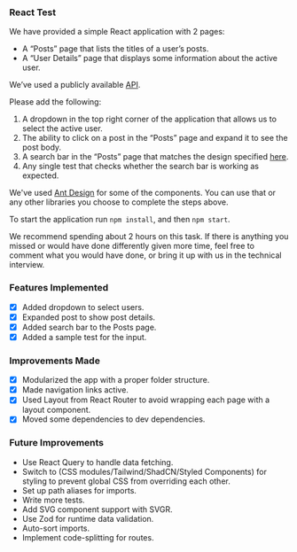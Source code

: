 ### React Test

We have provided a simple React application with 2 pages:

<ul>
<li>A “Posts” page that lists the titles of a user’s posts.</li>
<li>A “User Details” page that displays some information about the active user.</li>
</ul>

We’ve used a publicly available [API](https://jsonplaceholder.typicode.com/).

Please add the following:

1. A dropdown in the top right corner of the application that allows us to select the active user.</li>
2. The ability to click on a post in the “Posts” page and expand it to see the post body.</li>
3. A search bar in the “Posts” page that matches the design specified [here](https://www.figma.com/design/4Lhm0Oj7EXsKzXvp7OIDEB/search-bar?node-id=0-1&t=GjAOQlc4I8XLUAQf-1).</li>
4. Any single test that checks whether the search bar is working as expected.</li>

We've used [Ant Design](https://ant.design/) for some of the components. You can use that or any other libraries you choose to complete the steps above.

To start the application run <code>npm install</code>, and then <code>npm start</code>.

We recommend spending about 2 hours on this task. If there is anything you missed or would have done differently given more time, feel free to comment what you would have done, or bring it up with us in the technical interview.

### Features Implemented

- [x] Added dropdown to select users.
- [x] Expanded post to show post details.
- [x] Added search bar to the Posts page.
- [x] Added a sample test for the input.

### Improvements Made

- [x] Modularized the app with a proper folder structure.
- [x] Made navigation links active.
- [x] Used Layout from React Router to avoid wrapping each page with a layout component.
- [x] Moved some dependencies to dev dependencies.

### Future Improvements

- Use React Query to handle data fetching.
- Switch to (CSS modules/Tailwind/ShadCN/Styled Components) for styling to prevent global CSS from overriding each other.
- Set up path aliases for imports.
- Write more tests.
- Add SVG component support with SVGR.
- Use Zod for runtime data validation.
- Auto-sort imports.
- Implement code-splitting for routes.
